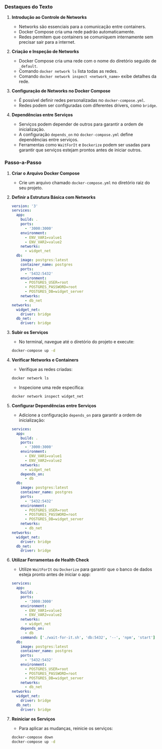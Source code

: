 ### Destaques do Texto

1. **Introdução ao Controle de Networks**

   - Networks são essenciais para a comunicação entre containers.
   - Docker Compose cria uma rede padrão automaticamente.
   - Redes permitem que containers se comuniquem internamente sem precisar sair para a internet.

2. **Criação e Inspeção de Networks**

   - Docker Compose cria uma rede com o nome do diretório seguido de `_default`.
   - Comando `docker network ls` lista todas as redes.
   - Comando `docker network inspect <network_name>` exibe detalhes da rede.

3. **Configuração de Networks no Docker Compose**

   - É possível definir redes personalizadas no `docker-compose.yml`.
   - Redes podem ser configuradas com diferentes drivers, como `bridge`.

4. **Dependências entre Serviços**
   - Serviços podem depender de outros para garantir a ordem de inicialização.
   - A configuração `depends_on` no `docker-compose.yml` define dependências entre serviços.
   - Ferramentas como `WaitForIt` e `Dockerize` podem ser usadas para garantir que serviços estejam prontos antes de iniciar outros.

### Passo-a-Passo

1. **Criar o Arquivo Docker Compose**

   - Crie um arquivo chamado `docker-compose.yml` no diretório raiz do seu projeto.

2. **Definir a Estrutura Básica com Networks**

   ```yaml
   version: '3'
   services:
     app:
       build: .
       ports:
         - '3000:3000'
       environment:
         - ENV_VAR1=value1
         - ENV_VAR2=value2
       networks:
         - widget_net
     db:
       image: postgres:latest
       container_name: postgres
       ports:
         - '5432:5432'
       environment:
         - POSTGRES_USER=root
         - POSTGRES_PASSWORD=root
         - POSTGRES_DB=widget_server
       networks:
         - db_net
   networks:
     widget_net:
       driver: bridge
     db_net:
       driver: bridge
   ```

3. **Subir os Serviços**

   - No terminal, navegue até o diretório do projeto e execute:

   ```sh
   docker-compose up -d
   ```

4. **Verificar Networks e Containers**

   - Verifique as redes criadas:

   ```sh
   docker network ls
   ```

   - Inspecione uma rede específica:

   ```sh
   docker network inspect widget_net
   ```

5. **Configurar Dependências entre Serviços**

   - Adicione a configuração `depends_on` para garantir a ordem de inicialização:

   ```yaml
   services:
     app:
       build: .
       ports:
         - '3000:3000'
       environment:
         - ENV_VAR1=value1
         - ENV_VAR2=value2
       networks:
         - widget_net
       depends_on:
         - db
     db:
       image: postgres:latest
       container_name: postgres
       ports:
         - '5432:5432'
       environment:
         - POSTGRES_USER=root
         - POSTGRES_PASSWORD=root
         - POSTGRES_DB=widget_server
       networks:
         - db_net
   networks:
     widget_net:
       driver: bridge
     db_net:
       driver: bridge
   ```

6. **Utilizar Ferramentas de Health Check**

   - Utilize `WaitForIt` ou `Dockerize` para garantir que o banco de dados esteja pronto antes de iniciar o app:

   ```yaml
   services:
     app:
       build: .
       ports:
         - '3000:3000'
       environment:
         - ENV_VAR1=value1
         - ENV_VAR2=value2
       networks:
         - widget_net
       depends_on:
         - db
       command: ['./wait-for-it.sh', 'db:5432', '--', 'npm', 'start']
     db:
       image: postgres:latest
       container_name: postgres
       ports:
         - '5432:5432'
       environment:
         - POSTGRES_USER=root
         - POSTGRES_PASSWORD=root
         - POSTGRES_DB=widget_server
       networks:
         - db_net
   networks:
     widget_net:
       driver: bridge
     db_net:
       driver: bridge
   ```

7. **Reiniciar os Serviços**
   - Para aplicar as mudanças, reinicie os serviços:
   ```sh
   docker-compose down
   docker-compose up -d
   ```
